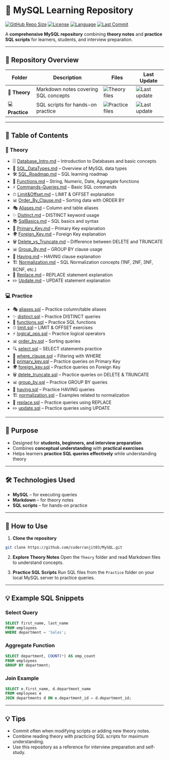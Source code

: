 # 🐬 MySQL Learning Repository

[![GitHub Repo Size](https://img.shields.io/github/repo-size/<your-username>/MySQL)](https://github.com/<your-username>/MySQL)
[![License](https://img.shields.io/badge/license-MIT-green)](LICENSE)
[![Language](https://img.shields.io/badge/Language-SQL-blue)](https://www.mysql.com/)
[![Last Commit](https://img.shields.io/github/last-commit/<your-username>/MySQL)](https://github.com/<your-username>/MySQL)

A **comprehensive MySQL repository** combining **theory notes** and **practice SQL scripts** for learners, students, and interview preparation.

---

## 📂 Repository Overview

| Folder          | Description                          | Files                                                              | Last Update                                                                                    |
| --------------- | ------------------------------------ | ------------------------------------------------------------------ | ---------------------------------------------------------------------------------------------- |
| 📝 **Theory**   | Markdown notes covering SQL concepts | ![Theory files](https://img.shields.io/badge/files-10-brightgreen) | ![Last update](https://img.shields.io/github/last-commit/<your-username>/MySQL?label=Theory)   |
| 💻 **Practice** | SQL scripts for hands-on practice    | ![Practice files](https://img.shields.io/badge/files-8-blue)       | ![Last update](https://img.shields.io/github/last-commit/<your-username>/MySQL?label=Practice) |

---

## 📖 Table of Contents

### **📝 Theory**

* 🗄 [Database_Intro.md](Theory/DB.md) – Introduction to Databases and basic concepts
* 🧩 [SQL\_DataTypes.md](Theory/SQL_DataTypes.md) – Overview of MySQL data types
* 🛠 [SQL\_Roadmap.md](Theory/SQL_Roadmap.md) – SQL learning roadmap
* 🔣 [Functions.md](Theory/functions.md) – String, Numeric, Date, Aggregate functions
* ⚡ [Commands-Queries.md](Theory/Commands-Queries.md) – Basic SQL commands
* ⏱ [Limit\&Offset.md](Theory/Limit&Offset.md) – LIMIT & OFFSET explanation
* 📊 [Order\_By\_Clause.md](Theory/Order_By_Clause.md) – Sorting data with ORDER BY
* 🎭 [Aliases.md](Theory/Aliases.md) – Column and table aliases
* ✨ [Distinct.md](Theory/distinct.md) – DISTINCT keyword usage
* 📚 [SqlBasics.md](Theory/SqlBasics.md) – SQL basics and syntax
* 🔑 [Primary\_Key.md](Theory/PrimaryKey.md) – Primary Key explanation
* 🌍 [Foreign\_Key.md](Theory/ForeignKey.md) – Foreign Key explanation
* 🗑️ [Delete\_vs\_Truncate.md](Theory/Delete&Truncate.md) – Difference between DELETE and TRUNCATE
* 📊 [Group\_By.md](Theory/Group_By.md) – GROUP BY clause usage
* 🧐 [Having.md](Theory/Having.md) – HAVING clause explanation
* 🏗️ [Normalization.md](Theory/Normalization.md) – SQL Normalization concepts (1NF, 2NF, 3NF, BCNF, etc.)
* 🔄 [Replace.md](Theory/Replace.md) – REPLACE statement explanation
* ✏️ [Update.md](Theory/Update.md) – UPDATE statement explanation


### **💻 Practice**

* 🎭 [aliases.sql](Practice/aliases.sql) – Practice column/table aliases
* ✨ [distinct.sql](Practice/distinct.sql) – Practice DISTINCT queries
* 🔣 [functions.sql](Practice/functions.sql) – Practice SQL functions
* ⏱ [limit.sql](Practice/limit.sql) – LIMIT & OFFSET exercises
* ⚡ [logical\_ops.sql](Practice/logical_ops.sql) – Practice logical operators
* 📊 [order\_by.sql](Practice/oeder_by.sql) – Sorting queries
* 🔍 [select.sql](Practice/select.sql) – SELECT statements practice
* 🎯 [where\_clause.sql](Practice/where_clause.sql) – Filtering with WHERE
* 🔑 [primary\_key.sql](Practice/primaryKey.sql) – Practice queries on Primary Key
* 🌍 [foreign\_key.sql](Practice/foreignKey.sql) – Practice queries on Foreign Key
* 🗑️ [delete\_truncate.sql](Practice/delete&truncate.sql) – Practice queries on DELETE & TRUNCATE
* 📊 [group\_by.sql](Practice/groupby.sql) – Practice GROUP BY queries
* 🧐 [having.sql](Practice/having.sql) – Practice HAVING queries
* 🏗️ [normalization.sql](Practice/normalization.sql) – Examples related to normalization
* 🔄 [replace.sql](Practice/replace.sql) – Practice queries using REPLACE
* ✏️ [update.sql](Practice/update.sql) – Practice queries using UPDATE

---

## 🎯 Purpose

* Designed for **students, beginners, and interview preparation**
* Combines **conceptual understanding** with **practical exercises**
* Helps learners **practice SQL queries effectively** while understanding theory

---

## 🛠 Technologies Used

* **MySQL** – for executing queries
* **Markdown** – for theory notes
* **SQL scripts** – for hands-on practice

---

## 🚀 How to Use

1. **Clone the repository**

```bash
git clone https://github.com/coderranjit03/MySQL.git
```

2. **Explore Theory Notes**
   Open the `Theory` folder and read Markdown files to understand concepts.

3. **Practice SQL Scripts**
   Run SQL files from the `Practice` folder on your local MySQL server to practice queries.

---

## 💡 Example SQL Snippets

### **Select Query**

```sql
SELECT first_name, last_name
FROM employees
WHERE department = 'Sales';
```

### **Aggregate Function**

```sql
SELECT department, COUNT(*) AS emp_count
FROM employees
GROUP BY department;
```

### **Join Example**

```sql
SELECT e.first_name, d.department_name
FROM employees e
JOIN departments d ON e.department_id = d.department_id;
```

---

## 💡 Tips

* Commit often when modifying scripts or adding new theory notes.
* Combine reading theory with practicing SQL scripts for maximum understanding.
* Use this repository as a reference for interview preparation and self-study.
